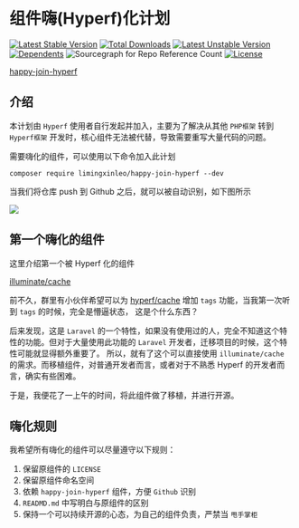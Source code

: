 # 组件嗨(Hyperf)化计划

[![Latest Stable Version](https://poser.pugx.org/limingxinleo/happy-join-hyperf/v)](//packagist.org/packages/limingxinleo/happy-join-hyperf)
[![Total Downloads](https://poser.pugx.org/limingxinleo/happy-join-hyperf/downloads)](//packagist.org/packages/limingxinleo/happy-join-hyperf)
[![Latest Unstable Version](https://poser.pugx.org/limingxinleo/happy-join-hyperf/v/unstable)](//packagist.org/packages/limingxinleo/happy-join-hyperf)
[![Dependents](https://poser.pugx.org/limingxinleo/happy-join-hyperf/dependents)](//packagist.org/packages/limingxinleo/happy-join-hyperf)
![Sourcegraph for Repo Reference Count](https://img.shields.io/sourcegraph/rrc/github.com/limingxinleo/happy-join-hyperf)
[![License](https://poser.pugx.org/limingxinleo/happy-join-hyperf/license)](//packagist.org/packages/limingxinleo/happy-join-hyperf)

[happy-join-hyperf](https://github.com/limingxinleo/happy-join-hyperf)

## 介绍

本计划由 `Hyperf` 使用者自行发起并加入，主要为了解决从其他 `PHP框架` 转到 `Hyperf框架` 开发时，核心组件无法被代替，导致需要重写大量代码的问题。

需要嗨化的组件，可以使用以下命令加入此计划

```shell
composer require limingxinleo/happy-join-hyperf --dev
```

当我们将仓库 push 到 Github 之后，就可以被自动识别，如下图所示

![](https://user-images.githubusercontent.com/16648551/106448170-5bff8100-64bd-11eb-9f93-c7712e41577f.png)

## 第一个嗨化的组件

这里介绍第一个被 Hyperf 化的组件

[illuminate/cache](https://github.com/illuminate/cache)

前不久，群里有小伙伴希望可以为 [hyperf/cache](https://github.com/hyperf/cache) 增加 `tags` 功能，当我第一次听到 `tags` 的时候，完全是懵逼状态，
这是个什么东西？

后来发现，这是 `Laravel` 的一个特性，如果没有使用过的人，完全不知道这个特性的功能。但对于大量使用此功能的 `Laravel` 开发者，迁移项目的时候，这个特性可能就显得额外重要了。
所以，就有了这个可以直接使用 `illuminate/cache` 的需求。而移植组件，对普通开发者而言，或者对于不熟悉 Hyperf 的开发者而言，确实有些困难。

于是，我便花了一上午的时间，将此组件做了移植，并进行开源。

## 嗨化规则

我希望所有嗨化的组件可以尽量遵守以下规则：

1. 保留原组件的 `LICENSE`
2. 保留原组件命名空间
3. 依赖 `happy-join-hyperf` 组件，方便 `Github` 识别
4. `READMD.md` 中写明白与原组件的区别
5. 保持一个可以持续开源的心态，为自己的组件负责，严禁当 `甩手掌柜`
